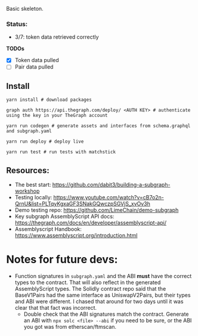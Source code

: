 Basic skeleton.

### Status:
- 3/7: token data retrieved correctly

**TODOs**
- [x] Token data pulled
- [ ] Pair data pulled

## Install

```
yarn install # download packages

graph auth https://api.thegraph.com/deploy/ <AUTH KEY> # authenticate using the key in your TheGraph account

yarn run codegen # generate assets and interfaces from schema.graphql and subgraph.yaml

yarn run deploy # deploy live

yarn run test # run tests with matchstick 
```

## Resources: 

- The best start: https://github.com/dabit3/building-a-subgraph-workshop
- Testing locally: https://www.youtube.com/watch?v=cB7o2n-QrnU&list=PLTqyKgxaGF3SNakGQwczpSGVjS_xvOv3h
- Demo testing repo: https://github.com/LimeChain/demo-subgraph
- Key subgraph AssemblyScript API docs: https://thegraph.com/docs/en/developer/assemblyscript-api/
- Assemblyscript Handbook: https://www.assemblyscript.org/introduction.html

# Notes for future devs:

- Function signatures in `subgraph.yaml` and the ABI **must** have the correct types to the contract. That will also reflect in the generated AssemblyScript types. The Solidly contract repo said that the BaseV1Pairs had the same interface as UniswapV2Pairs, but their types and ABI were different. I chased that around for two days until it was clear that that fact was incorrect.
  - Double check that the ABI signatures match the contract.  Generate an ABI with `npx solc <file> --abi` if you need to be sure, or the ABI you got was from etherscan/ftmscan.

